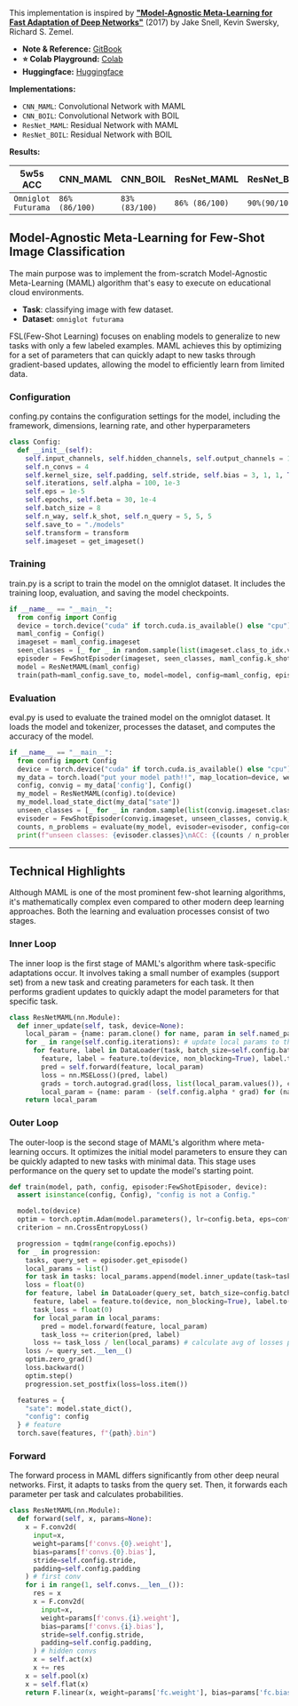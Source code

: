 This implementation is inspired by [**"Model-Agnostic Meta-Learning for Fast Adaptation of Deep Networks"**](https://arxiv.org/abs/1703.05175) (2017) by Jake Snell, Kevin Swersky, Richard S. Zemel.
* **Note & Reference:** [GitBook](https://lif31up.gitbook.io/lif31up/few-shot-learning/model-agnostic-meta-learning-for-fast-adaptation-of-deep-networks)
* **⭐ Colab Playground:** [Colab](https://colab.research.google.com/drive/1ZmtP8rMZsSN_yA6tz3IKQU0ECXeAI018?usp=sharing)
* **Huggingface:** [Huggingface](https://huggingface.co/lif31up/model-agnostic-meta-learning)

**Implementations:**
* `CNN_MAML`: Convolutional Network with MAML
* `CNN_BOIL`: Convolutional Network with BOIL
* `ResNet_MAML`: Residual Network with MAML
* `ResNet_BOIL`: Residual Network with BOIL

**Results:**

| 5w5s ACC            | CNN_MAML       | CNN_BOIL       | ResNet_MAML    | ResNet_BOIL   |
|---------------------|----------------|----------------|----------------|---------------|
| `Omniglot Futurama` | `86% (86/100)` | `83% (83/100)` | `86% (86/100)` | `90%(90/100)` |

## Model-Agnostic Meta-Learning for Few-Shot Image Classification
The main purpose was to implement the from-scratch Model-Agnostic Meta-Learning (MAML) algorithm that's easy to execute on educational cloud environments.

* **Task**: classifying image with few dataset.
* **Dataset**: `omniglot futurama`

FSL(Few-Shot Learning) focuses on enabling models to generalize to new tasks with only a few labeled examples. 
MAML achieves this by optimizing for a set of parameters that can quickly adapt to new tasks through gradient-based updates, allowing the model to efficiently learn from limited data.


### Configuration
confing.py contains the configuration settings for the model, including the framework, dimensions, learning rate, and other hyperparameters

```python
class Config:
  def __init__(self):
    self.input_channels, self.hidden_channels, self.output_channels = 1, 32, 5
    self.n_convs = 4
    self.kernel_size, self.padding, self.stride, self.bias = 3, 1, 1, True
    self.iterations, self.alpha = 100, 1e-3
    self.eps = 1e-5
    self.epochs, self.beta = 30, 1e-4
    self.batch_size = 8
    self.n_way, self.k_shot, self.n_query = 5, 5, 5
    self.save_to = "./models"
    self.transform = transform
    self.imageset = get_imageset()
```
### Training
train.py is a script to train the model on the omniglot dataset. It includes the training loop, evaluation, and saving the model checkpoints.
```python
if __name__ == "__main__":
  from config import Config
  device = torch.device("cuda" if torch.cuda.is_available() else "cpu")
  maml_config = Config()
  imageset = maml_config.imageset
  seen_classes = [_ for _ in random.sample(list(imageset.class_to_idx.values()), maml_config.n_way)]
  episoder = FewShotEpisoder(imageset, seen_classes, maml_config.k_shot, maml_config.n_query, maml_config.transform)
  model = ResNetMAML(maml_config)
  train(path=maml_config.save_to, model=model, config=maml_config, episoder=episoder, device=device)
```
### Evaluation
eval.py is used to evaluate the trained model on the omniglot dataset. It loads the model and tokenizer, processes the dataset, and computes the accuracy of the model.
```python
if __name__ == "__main__":
  from config import Config
  device = torch.device("cuda" if torch.cuda.is_available() else "cpu")
  my_data = torch.load("put your model path!!", map_location=device, weights_only=False)
  config, convig = my_data['config'], Config()
  my_model = ResNetMAML(config).to(device)
  my_model.load_state_dict(my_data["sate"])
  unseen_classes = [_ for _ in random.sample(list(convig.imageset.class_to_idx.values()), my_data["FRAMEWORK"]["n_way"])]
  evisoder = FewShotEpisoder(convig.imageset, unseen_classes, convig.k_shot, convig.n_query, config.transform, True)
  counts, n_problems = evaluate(my_model, evisoder=evisoder, config=config, device=device, logging=True)
  print(f"unseen classes: {evisoder.classes}\nACC: {(counts / n_problems):.2f}({counts}/{n_problems})")
```
---
## Technical Highlights
Although MAML is one of the most prominent few-shot learning algorithms, it's mathematically complex even compared to other modern deep learning approaches. Both the learning and evaluation processes consist of two stages.

### Inner Loop
The inner loop is the first stage of MAML's algorithm where task-specific adaptations occur. It involves taking a small number of examples (support set) from a new task and creating parameters for each task. It then performs gradient updates to quickly adapt the model parameters for that specific task.

```python
class ResNetMAML(nn.Module):
  def inner_update(self, task, device=None):
    local_param = {name: param.clone() for name, param in self.named_parameters()}  # init local params
    for _ in range(self.config.iterations): # update local params to the task
      for feature, label in DataLoader(task, batch_size=self.config.batch_size, shuffle=True, pin_memory=True, num_workers=4):
        feature, label = feature.to(device, non_blocking=True), label.to(device, non_blocking=True)
        pred = self.forward(feature, local_param)
        loss = nn.MSELoss()(pred, label)
        grads = torch.autograd.grad(loss, list(local_param.values()), create_graph=True)
        local_param = {name: param - (self.config.alpha * grad) for (name, param), grad in zip(local_param.items(), grads)}
    return local_param
```
### Outer Loop
The outer-loop is the second stage of MAML's algorithm where meta-learning occurs. It optimizes the initial model parameters to ensure they can be quickly adapted to new tasks with minimal data. This stage uses performance on the query set to update the model's starting point.

```python
def train(model, path, config, episoder:FewShotEpisoder, device):
  assert isinstance(config, Config), "config is not a Config."

  model.to(device)
  optim = torch.optim.Adam(model.parameters(), lr=config.beta, eps=config.eps)
  criterion = nn.CrossEntropyLoss()

  progression = tqdm(range(config.epochs))
  for _ in progression:
    tasks, query_set = episoder.get_episode()
    local_params = list()
    for task in tasks: local_params.append(model.inner_update(task=task, device=device)) # inner loop: init local params, adapt to the task, ueses seen classes in support_set
    loss = float(0)
    for feature, label in DataLoader(query_set, batch_size=config.batch_size, shuffle=True, pin_memory=True, num_workers=4):
      feature, label = feature.to(device, non_blocking=True), label.to(device, non_blocking=True)
      task_loss = float(0)
      for local_param in local_params:
        pred = model.forward(feature, local_param)
        task_loss += criterion(pred, label)
      loss += task_loss / len(local_params) # calculate avg of losses per tasks
    loss /= query_set.__len__()
    optim.zero_grad()
    loss.backward()
    optim.step()
    progression.set_postfix(loss=loss.item())

  features = {
    "sate": model.state_dict(),
    "config": config
  } # feature
  torch.save(features, f"{path}.bin")
```

### Forward
The forward process in MAML differs significantly from other deep neural networks. First, it adapts to tasks from the query set. Then, it forwards each parameter per task and calculates probabilities.

```python
class ResNetMAML(nn.Module):
  def forward(self, x, params=None):
    x = F.conv2d(
      input=x,
      weight=params[f'convs.{0}.weight'],
      bias=params[f'convs.{0}.bias'],
      stride=self.config.stride,
      padding=self.config.padding
    ) # first conv
    for i in range(1, self.convs.__len__()):
      res = x
      x = F.conv2d(
        input=x,
        weight=params[f'convs.{i}.weight'],
        bias=params[f'convs.{i}.bias'],
        stride=self.config.stride,
        padding=self.config.padding,
      ) # hidden convs
      x = self.act(x)
      x += res
    x = self.pool(x)
    x = self.flat(x)
    return F.linear(x, weight=params['fc.weight'], bias=params['fc.bias'])
```